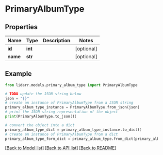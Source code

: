 # PrimaryAlbumType


## Properties

Name | Type | Description | Notes
------------ | ------------- | ------------- | -------------
**id** | **int** |  | [optional] 
**name** | **str** |  | [optional] 

## Example

```python
from lidarr.models.primary_album_type import PrimaryAlbumType

# TODO update the JSON string below
json = "{}"
# create an instance of PrimaryAlbumType from a JSON string
primary_album_type_instance = PrimaryAlbumType.from_json(json)
# print the JSON string representation of the object
print(PrimaryAlbumType.to_json())

# convert the object into a dict
primary_album_type_dict = primary_album_type_instance.to_dict()
# create an instance of PrimaryAlbumType from a dict
primary_album_type_form_dict = primary_album_type.from_dict(primary_album_type_dict)
```
[[Back to Model list]](../README.md#documentation-for-models) [[Back to API list]](../README.md#documentation-for-api-endpoints) [[Back to README]](../README.md)


